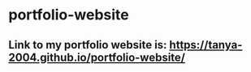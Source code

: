 # portfolio-website
## Link to my portfolio website is: https://tanya-2004.github.io/portfolio-website/
